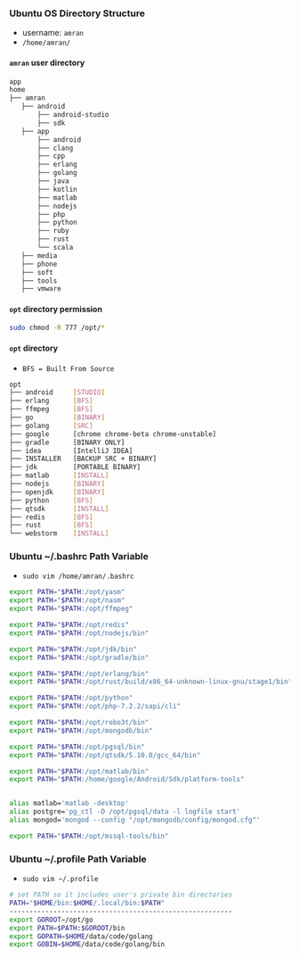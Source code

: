 ### Ubuntu OS Directory Structure
* username: ``` amran ```
* ``` /home/amran/ ```
#### ``` amran ``` user directory
```sh
app
home
├── amran
   ├── android
       ├── android-studio
       ├── sdk
   ├── app
       ├── android
       ├── clang
       ├── cpp
       ├── erlang
       ├── golang
       ├── java
       ├── kotlin
       ├── matlab
       ├── nodejs
       ├── php
       ├── python
       ├── ruby
       ├── rust
       └── scala
   ├── media
   ├── phone
   ├── soft
   ├── tools
   ├── vmware
```

#### ``` opt ``` directory permission
```sh
sudo chmod -R 777 /opt/*
```

#### ``` opt ``` directory
* ``` BFS = Built From Source ```
```sh
opt
├── android     [STUDIO]
├── erlang      [BFS]
├── ffmpeg      [BFS]
├── go          [BINARY]
├── golang      [SRC]
├── google      [chrome chrome-beta chrome-unstable]
├── gradle      [BINARY ONLY]
├── idea        [IntelliJ IDEA]
├── INSTALLER   [BACKUP SRC + BINARY]
├── jdk         [PORTABLE BINARY]
├── matlab      [INSTALL]
├── nodejs      [BINARY]
├── openjdk     [BINARY]
├── python      [BFS]
├── qtsdk       [INSTALL]
├── redis       [BFS]
├── rust        [BFS]
└── webstorm    [INSTALL]
```

### Ubuntu ~/.bashrc Path Variable
* ``` sudo vim /home/amran/.bashrc ```
```sh
export PATH="$PATH:/opt/yasm"
export PATH="$PATH:/opt/nasm"
export PATH="$PATH:/opt/ffmpeg"

export PATH="$PATH:/opt/redis"
export PATH="$PATH:/opt/nodejs/bin"

export PATH="$PATH:/opt/jdk/bin"
export PATH="$PATH:/opt/gradle/bin"

export PATH="$PATH:/opt/erlang/bin"
export PATH="$PATH:/opt/rust/build/x86_64-unknown-linux-gnu/stage1/bin"

export PATH="$PATH:/opt/python"
export PATH="$PATH:/opt/php-7.2.2/sapi/cli"

export PATH="$PATH:/opt/robo3t/bin"
export PATH="$PATH:/opt/mongodb/bin"

export PATH="$PATH:/opt/pgsql/bin"
export PATH="$PATH:/opt/qtsdk/5.10.0/gcc_64/bin"

export PATH="$PATH:/opt/matlab/bin"
export PATH="$PATH:/home/google/Android/Sdk/platform-tools"


alias matlab='matlab -desktop'
alias postgre='pg_ctl -D /opt/pgsql/data -l logfile start'
alias mongod='mongod --config "/opt/mongodb/config/mongod.cfg"'

export PATH="$PATH:/opt/mssql-tools/bin"
```

### Ubuntu ~/.profile Path Variable
* ``` sudo vim ~/.profile ```
```sh
# set PATH so it includes user's private bin directories
PATH="$HOME/bin:$HOME/.local/bin:$PATH"
--------------------------------------------------------
export GOROOT=/opt/go
export PATH=$PATH:$GOROOT/bin
export GOPATH=$HOME/data/code/golang
export GOBIN=$HOME/data/code/golang/bin
```

